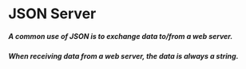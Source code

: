 # JSON Server
##### A common use of JSON is to exchange data to/from a web server.
##### When receiving data from a web server, the data is always a string.
